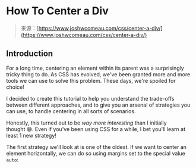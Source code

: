 <!--yml
category: 未分类
date: 2024-05-27 14:48:52
-->

# How To Center a Div

> 来源：[https://www.joshwcomeau.com/css/center-a-div/](https://www.joshwcomeau.com/css/center-a-div/)

 ## Introduction 

For a long time, centering an element within its parent was a surprisingly tricky thing to do. As CSS has evolved, we've been granted more and more tools we can use to solve this problem. These days, we're spoiled for choice!

I decided to create this tutorial to help you understand the trade-offs between different approaches, and to give you an arsenal of strategies you can use, to handle centering in all sorts of scenarios.

Honestly, this turned out to be *way more interesting* than I initially thought 😅. Even if you've been using CSS for a while, I bet you'll learn at least 1 new strategy!

The first strategy we'll look at is one of the oldest. If we want to center an element horizontally, we can do so using margins set to the special value `auto`:

<template id="B:0"></template>